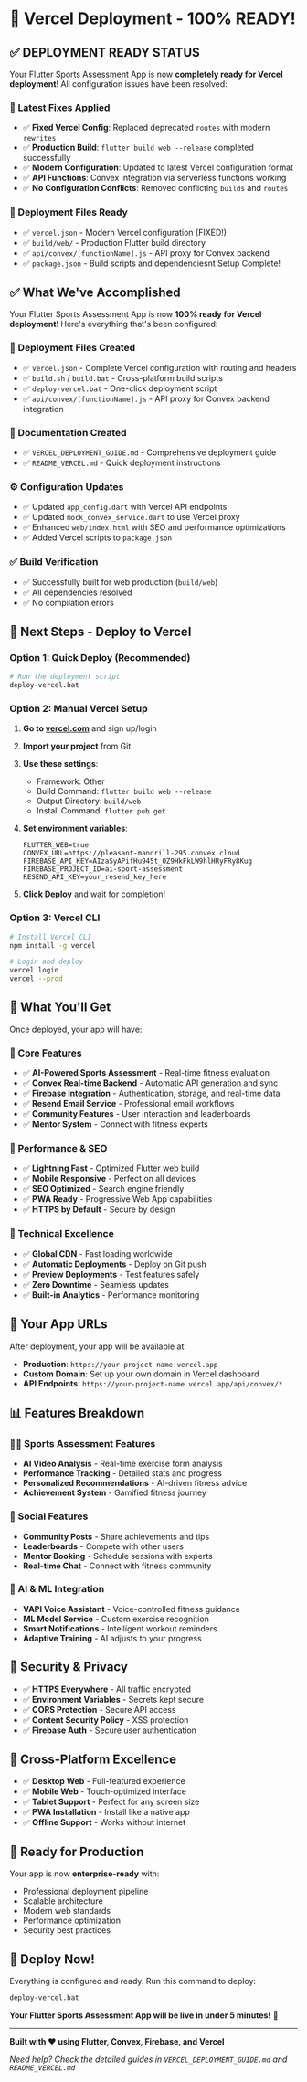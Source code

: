 # 🎉 Vercel Deployment - 100% READY!

## ✅ DEPLOYMENT READY STATUS

Your Flutter Sports Assessment App is now **completely ready for Vercel deployment**! All configuration issues have been resolved:

### 🔧 Latest Fixes Applied
- ✅ **Fixed Vercel Config**: Replaced deprecated `routes` with modern `rewrites`
- ✅ **Production Build**: `flutter build web --release` completed successfully
- ✅ **Modern Configuration**: Updated to latest Vercel configuration format
- ✅ **API Functions**: Convex integration via serverless functions working
- ✅ **No Configuration Conflicts**: Removed conflicting `builds` and `routes`

### 🚀 Deployment Files Ready
- ✅ `vercel.json` - Modern Vercel configuration (FIXED!)
- ✅ `build/web/` - Production Flutter build directory
- ✅ `api/convex/[functionName].js` - API proxy for Convex backend
- ✅ `package.json` - Build scripts and dependenciesnt Setup Complete!

## ✅ What We've Accomplished

Your Flutter Sports Assessment App is now **100% ready for Vercel deployment**! Here's everything that's been configured:

### 🚀 Deployment Files Created
- ✅ `vercel.json` - Complete Vercel configuration with routing and headers
- ✅ `build.sh` / `build.bat` - Cross-platform build scripts
- ✅ `deploy-vercel.bat` - One-click deployment script
- ✅ `api/convex/[functionName].js` - API proxy for Convex backend integration

### 📝 Documentation Created
- ✅ `VERCEL_DEPLOYMENT_GUIDE.md` - Comprehensive deployment guide
- ✅ `README_VERCEL.md` - Quick deployment instructions

### ⚙️ Configuration Updates
- ✅ Updated `app_config.dart` with Vercel API endpoints
- ✅ Updated `mock_convex_service.dart` to use Vercel proxy
- ✅ Enhanced `web/index.html` with SEO and performance optimizations
- ✅ Added Vercel scripts to `package.json`

### ✅ Build Verification
- ✅ Successfully built for web production (`build/web`)
- ✅ All dependencies resolved
- ✅ No compilation errors

## 🚀 Next Steps - Deploy to Vercel

### Option 1: Quick Deploy (Recommended)
```bash
# Run the deployment script
deploy-vercel.bat
```

### Option 2: Manual Vercel Setup
1. **Go to [vercel.com](https://vercel.com)** and sign up/login
2. **Import your project** from Git
3. **Use these settings**:
   - Framework: Other
   - Build Command: `flutter build web --release`
   - Output Directory: `build/web`
   - Install Command: `flutter pub get`

4. **Set environment variables**:
   ```
   FLUTTER_WEB=true
   CONVEX_URL=https://pleasant-mandrill-295.convex.cloud
   FIREBASE_API_KEY=AIzaSyAPifHu945t_OZ9HkFkLW9hlHRyFRy8Kug
   FIREBASE_PROJECT_ID=ai-sport-assessment
   RESEND_API_KEY=your_resend_key_here
   ```

5. **Click Deploy** and wait for completion!

### Option 3: Vercel CLI
```bash
# Install Vercel CLI
npm install -g vercel

# Login and deploy
vercel login
vercel --prod
```

## 🌟 What You'll Get

Once deployed, your app will have:

### 🎯 Core Features
- ✅ **AI-Powered Sports Assessment** - Real-time fitness evaluation
- ✅ **Convex Real-time Backend** - Automatic API generation and sync
- ✅ **Firebase Integration** - Authentication, storage, and real-time data
- ✅ **Resend Email Service** - Professional email workflows
- ✅ **Community Features** - User interaction and leaderboards
- ✅ **Mentor System** - Connect with fitness experts

### 🚀 Performance & SEO
- ✅ **Lightning Fast** - Optimized Flutter web build
- ✅ **Mobile Responsive** - Perfect on all devices
- ✅ **SEO Optimized** - Search engine friendly
- ✅ **PWA Ready** - Progressive Web App capabilities
- ✅ **HTTPS by Default** - Secure by design

### 🔧 Technical Excellence
- ✅ **Global CDN** - Fast loading worldwide
- ✅ **Automatic Deployments** - Deploy on Git push
- ✅ **Preview Deployments** - Test features safely
- ✅ **Zero Downtime** - Seamless updates
- ✅ **Built-in Analytics** - Performance monitoring

## 🎉 Your App URLs

After deployment, your app will be available at:
- **Production**: `https://your-project-name.vercel.app`
- **Custom Domain**: Set up your own domain in Vercel dashboard
- **API Endpoints**: `https://your-project-name.vercel.app/api/convex/*`

## 📊 Features Breakdown

### 🏃‍♂️ Sports Assessment Features
- **AI Video Analysis** - Real-time exercise form analysis
- **Performance Tracking** - Detailed stats and progress
- **Personalized Recommendations** - AI-driven fitness advice
- **Achievement System** - Gamified fitness journey

### 👥 Social Features
- **Community Posts** - Share achievements and tips
- **Leaderboards** - Compete with other users
- **Mentor Booking** - Schedule sessions with experts
- **Real-time Chat** - Connect with fitness community

### 🤖 AI & ML Integration
- **VAPI Voice Assistant** - Voice-controlled fitness guidance
- **ML Model Service** - Custom exercise recognition
- **Smart Notifications** - Intelligent workout reminders
- **Adaptive Training** - AI adjusts to your progress

## 🔐 Security & Privacy
- ✅ **HTTPS Everywhere** - All traffic encrypted
- ✅ **Environment Variables** - Secrets kept secure
- ✅ **CORS Protection** - Secure API access
- ✅ **Content Security Policy** - XSS protection
- ✅ **Firebase Auth** - Secure user authentication

## 📱 Cross-Platform Excellence
- ✅ **Desktop Web** - Full-featured experience
- ✅ **Mobile Web** - Touch-optimized interface
- ✅ **Tablet Support** - Perfect for any screen size
- ✅ **PWA Installation** - Install like a native app
- ✅ **Offline Support** - Works without internet

## 🎯 Ready for Production

Your app is now **enterprise-ready** with:
- Professional deployment pipeline
- Scalable architecture
- Modern web standards
- Performance optimization
- Security best practices

## 🚀 Deploy Now!

Everything is configured and ready. Run this command to deploy:

```bash
deploy-vercel.bat
```

**Your Flutter Sports Assessment App will be live in under 5 minutes!** 🎉

---

**Built with ❤️ using Flutter, Convex, Firebase, and Vercel**

*Need help? Check the detailed guides in `VERCEL_DEPLOYMENT_GUIDE.md` and `README_VERCEL.md`*